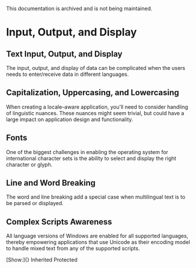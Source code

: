 This documentation is archived and is not being maintained.

# Input, Output, and Display

[](https://msdn.microsoft.com/en-us/library/mt662329)
## Text Input, Output, and Display

The input, output, and display of data can be complicated when the users needs to enter/receive data in different languages.

[](https://msdn.microsoft.com/en-us/library/mt662330)
## Capitalization, Uppercasing, and Lowercasing

When creating a locale–aware application, you'll need to consider handling of linguistic nuances. These nuances might seem trivial, but could have a large impact on application design and functionality.

[](https://msdn.microsoft.com/en-us/library/mt662331)
## Fonts

One of the biggest challenges in enabling the operating system for international character sets is the ability to select and display the right character or glyph.

[](https://msdn.microsoft.com/en-us/library/mt662334)
## Line and Word Breaking

The word and line breaking add a special case when multilingual text is to be parsed or displayed.

[](https://msdn.microsoft.com/en-us/library/mt662335)
## Complex Scripts Awareness

All language versions of Windows are enabled for all supported languages, thereby empowering applications that use Unicode as their encoding model to handle mixed text from any of the supported scripts.

[Show:]{} Inherited Protected
